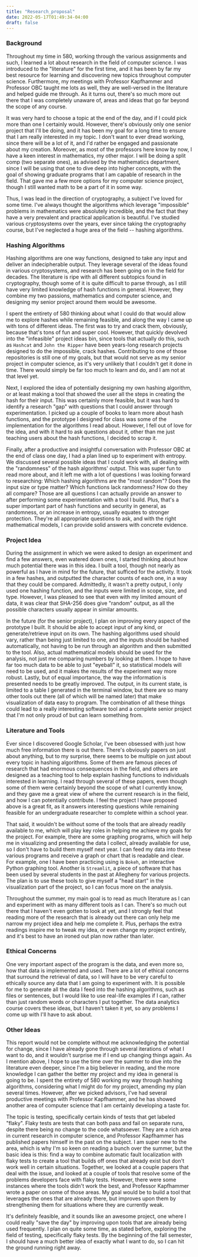 ```yaml
---
title: "Research_proposal"
date: 2022-05-17T01:49:34-04:00
draft: false
---
```


### Background

Throughout my time in 580, working through the various assignments and such, I learned a lot about research in the field of computer science.  I was introduced to the "literature" for the first time, and it has been by far my best resource for learning and discovering new topics throughout computer science.  Furthermore, my meetings with Professor Kapfhammer and Professor OBC taught me lots as well, they are well-versed in the literature and helped guide me through.  As it turns out, there's so much more out there that I was completely unaware of, areas and ideas that go far beyond the scope of any course.

It was very hard to choose a topic at the end of the day, and if I could pick more than one I certainly would.  However, there's obviously only one senior project that I'll be doing, and it has been my goal for a long time to ensure that I am really interested in my topic.  I don't want to ever dread working, since there will be a lot of it, and I'd rather be engaged and passionate about my creation.  Moreover, as most of the professors here know by now, I have a keen interest in mathematics, my other major.  I will be doing a split comp (two separate ones), as advised by the mathematics department, since I will be using that one to dive deep into higher concepts, with the goal of showing graduate programs that I am capable of research in the field.  That gave me a few more options for my computer science project, though I still wanted math to be a part of it in some way.

Thus, I was lead in the direction of cryptography, a subject I've loved for some time.  I've always thought the algorithms which leverage "impossible" problems in mathematics were absolutely incredible, and the fact that they have a very prevalent and practical application is beautiful.  I've studied various cryptosystems over the years, ever since taking the cryptography course, but I've neglected a huge area of the field -- hashing algorithms.

### Hashing Algorithms

Hashing algorithms are one way functions, designed to take any input and deliver an indecipherable output.  They leverage several of the ideas found in various cryptosystems, and research has been going on in the field for decades.  The literature is ripe with all different subtopics found in cryptography, though some of it is quite difficult to parse through, as I still have very limited knowledge of hash functions in general.  However, they combine my two passions, mathematics and computer science, and designing my senior project around them would be awesome.

I spent the entirety of 580 thinking about what I could do that would allow me to explore hashes while remaining feasible, and along the way I came up with tons of different ideas.  The first was to try and crack them, obviously, because that's tons of fun and super cool.  However, that quickly devolved into the "infeasible" project ideas bin, since tools that actually do this, such as `Hashcat` and `John the Ripper` have been years-long research projects designed to do the impossible, crack hashes.  Contributing to one of those repositories is still one of my goals, but that would not serve as my senior project in computer science, as it's very unlikely that I couldn't get it done in time.  There would simply be far too much to learn and do, and I am not at that level yet.

Next, I explored the idea of potentially designing my own hashing algorithm, or at least making a tool that showed the user all the steps in creating the hash for their input.  This was certainly more feasible, but it was hard to identify a research "gap" with questions that I could answer through experimentation.  I picked up a couple of books to learn more about hash functions, and the prototype I designed for class was some of the implementation for the algorithms I read about.  However, I fell out of love for the idea, and with it hard to ask questions about it, other than me just teaching users about the hash functions, I decided to scrap it.

Finally, after a productive and insightful conversation with Professor OBC at the end of class one day, I had a plan lined up to experiment with entropy.  We discussed several possible ideas that I could work with, all dealing with the "randomness" of the hash algorithms' output.  This was super fun to read more about, and it left me with a lot of questions I was looking forward to researching:  Which hashing algorithms are the "most random"?  Does the input size or type matter?  Which functions lack randomness?  How do they all compare?  Those are all questions I can actually provide an answer to after performing some experimentation with a tool I build.  Plus, that's a super important part of hash functions and security in general, as randomness, or an increase in entropy, usually equates to stronger protection.  They're all appropriate questions to ask, and with the right mathematical models, I can provide solid answers with concrete evidence.

### Project Idea

During the assignment in which we were asked to design an experiment and find a few answers, even watered down ones, I started thinking about how much potential there was in this idea.  I built a tool, though not nearly as powerful as I have in mind for the future, that sufficed for the activity.  It took in a few hashes, and outputted the character counts of each one, in a way that they could be compared.  Admittedly, it wasn't a pretty output, I only used one hashing function, and the inputs were limited in scope, size, and type.  However, I was pleased to see that even with my limited amount of data, it was clear that SHA-256 does give "random" output, as all the possible characters usually appear in similar amounts.

In the future (for the senior project), I plan on improving every aspect of the prototype I built.  It should be able to accept input of any kind, or generate/retrieve input on its own.  The hashing algorithms used should vary, rather than being just limited to one, and the inputs should be hashed automatically, not having to be run through an algorithm and then submitted to the tool.  Also, actual mathematical models should be used for the analysis, not just me comparing numbers by looking at them.  I hope to have far too much data to be able to just "eyeball" it, so statistical models will need to be used, and it makes the results of the experiment way more robust.  Lastly, but of equal importance, the way the information is presented needs to be greatly improved.  The output, in its current state, is limited to a table I generated in the terminal window, but there are so many other tools out there (all of which will be named later) that make visualization of data easy to program.  The combination of all these things could lead to a really interesting software tool and a complete senior project that I'm not only proud of but can learn something from.

### Literature and Tools

Ever since I discovered Google Scholar, I've been obsessed with just how much free information there is out there.  There's obviously papers on just about anything, but to my surprise, there seems to be multiple on just about every topic in hashing algorithms.  Some of them are famous pieces of research that had enormous consequences in the field, and others are designed as a teaching tool to help explain hashing functions to individuals interested in learning.  I read through several of these papers, even though some of them were certainly beyond the scope of what I currently know, and they gave me a great view of where the current research is in the field, and how I can potentially contribute.  I feel the project I have proposed above is a great fit, as it answers interesting questions while remaining feasible for an undergraduate researcher to complete within a school year.

That said, it wouldn't be without some of the tools that are already readily available to me, which will play key roles in helping me achieve my goals for the project.  For example, there are some graphing programs, which will help me in visualizing and presenting the data I collect, already available for use, so I don't have to build them myself next year.  I can feed my data into these various programs and receive a graph or chart that is readable and clear.  For example, one I have been practicing using is `Bokeh`, an interactive Python graphing tool.  Another is `Streamlit`, a piece of software that has been used by several students in the past at Allegheny for various projects.  The plan is to use these tools to give myself a "head start" in the visualization part of the project, so I can focus more on the analysis.

Throughout the summer, my main goal is to read as much literature as I can and experiment with as many different tools as I can.  There's so much out there that I haven't even gotten to look at yet, and I strongly feel that reading more of the research that is already out there can only help me narrow my project idea and help me complete it.  Plus, perhaps the extra readings inspire me to tweak my idea, or even change my project entirely, and it's best to have an ironed out plan now rather than later.

### Ethical Concerns

One very important aspect of the program is the data, and even more so, how that data is implemented and used.  There are a lot of ethical concerns that surround the retrieval of data, so I will have to be very careful to ethically source any data that I am going to experiment with.  It is possible for me to generate all the data I feed into the hashing algorithms, such as files or sentences, but I would like to use real-life examples if I can, rather than just random words or characters I put together.  The data analytics course covers these ideas, but I haven't taken it yet, so any problems I come up with I'll have to ask about.

### Other Ideas

This report would not be complete without me acknowledging the potential for change, since I have already gone through several iterations of what I want to do, and it wouldn't surprise me if I end up changing things again.  As I mention above, I hope to use the time over the summer to dive into the literature even deeper, since I'm a big believer in reading, and the more knowledge I can gather the better my project and my idea in general is going to be.  I spent the entirety of 580 working my way through hashing algorithms, considering what I might do for my project, amending my plan several times.  However, after we picked advisors, I've had several productive meetings with Professor Kapfhammer, and he has showed another area of computer science that I am certainly developing a taste for.

The topic is testing, specifically certain kinds of tests that get labeled "flaky".  Flaky tests are tests that can both pass and fail on separate runs, despite there being no change to the code whatsoever.  They are a rich area in current research in computer science, and Professor Kapfhammer has published papers himself in the past on the subject.  I am super new to the area, which is why I'm so keen on reading a bunch over the summer, but the basic idea is this: find a way to combine automatic fault localization with flaky tests to create a tool that builds off ones that already exist but don't work well in certain situations.  Together, we looked at a couple papers that deal with the issue, and looked at a couple of tools that resolve some of the problems developers face with flaky tests.  However, there were some instances where the tools didn't work the best, and Professor Kapfhammer wrote a paper on some of those areas.  My goal would be to build a tool that leverages the ones that are already there, but improves upon them by strengthening them for situations where they are currently weak.

It's definitely feasible, and it sounds like an awesome project, one where I could really "save the day" by improving upon tools that are already being used frequently.  I plan on quite some time, as stated before, exploring the field of testing, specifically flaky tests.  By the beginning of the fall semester, I should have a much better idea of exactly what I want to do, so I can hit the ground running right away.
